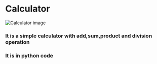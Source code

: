 # Calculator
![Calculator image](https://www.involve.me/assets/images/blog/how-to-create-a-simple-price-calculator-and-capture-more-leads/calculator-L.png)

### It is a simple calculator with add,sum,product and division operation
### It is in python code
